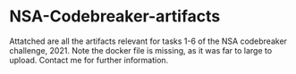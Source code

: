 # NSA-Codebreaker-artifacts

Attatched are all the artifacts relevant for tasks 1-6 of the NSA codebreaker challenge, 2021. Note the docker file is missing, as it was far to large to upload. Contact me for further information.
